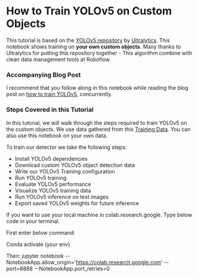 # How to Train YOLOv5 on Custom Objects

This tutorial is based on the [YOLOv5 repository](https://github.com/ultralytics/yolov5) by [Ultralytics](https://www.ultralytics.com/). This notebook shows training on **your own custom objects**. Many thanks to Ultralytics for putting this repository together - This algorithm combine with clean data management tools at Roboflow.

### Accompanying Blog Post

I recommend that you follow along in this notebook while reading the blog post on [how to train YOLOv5](https://blog.roboflow.ai/how-to-train-yolov5-on-a-custom-dataset/), concurrently.

### Steps Covered in this Tutorial

In this tutorial, we will walk through the steps required to train YOLOv5 on the custom objects. We use data gathered from this [Training Data](https://app.roboflow.ai/ds/YHVOx1v5iO?key=A3Ubixzabi). You can also use this notebook on your own data.

To train our detector we take the following steps:

* Install YOLOv5 dependencies
* Download custom YOLOv5 object detection data
* Write our YOLOv5 Training configuration
* Run YOLOv5 training
* Evaluate YOLOv5 performance
* Visualize YOLOv5 training data
* Run YOLOv5 inference on test images
* Export saved YOLOv5 weights for future inference

If you want to use your local machine in colab.research.google. Type below code in your terminal.

First enter below command:

Conda activate (your env)

Then:
jupyter notebook   --NotebookApp.allow_origin='https://colab.research.google.com'   --port=8888   --NotebookApp.port_retries=0
